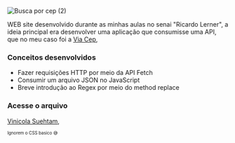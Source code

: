 ![Busca por cep (2)](https://user-images.githubusercontent.com/94193637/188914436-76ee2886-4b01-4377-8bdf-e01689af2a10.png)

WEB site desenvolvido durante as minhas aulas no senai "Ricardo Lerner", a ideia principal era desenvolver uma aplicação que consumisse uma API, 
que no meu caso foi a <a href=https://viacep.com.br>Via Cep</a>,

### Conceitos desenvolvidos
- Fazer requisições HTTP por meio da API Fetch
- Consumir um arquivo JSON no JavaScript
- Breve introdução ao Regex por meio do method replace

### Acesse o arquivo

<a href=https://norrels.github.io/Vinicola_Css/>Vinicola Suehtam</a>,

<sup><sub>Ignorem o CSS basico :sweat_smile: </sub></sup>
